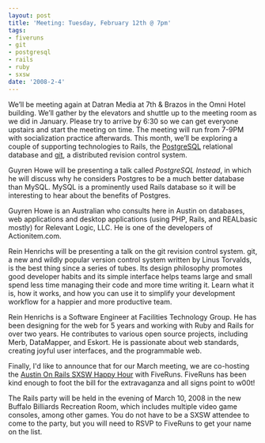```yaml
---
layout: post
title: 'Meeting: Tuesday, February 12th @ 7pm'
tags:
- fiveruns
- git
- postgresql
- rails
- ruby
- sxsw
date: '2008-2-4'
---
```

We’ll be meeting again at Datran Media at 7th & Brazos in the Omni Hotel building. We’ll gather by the elevators and shuttle up to the meeting room as we did in January. Please try to arrive by 6:30 so we can get everyone upstairs and start the meeting on time. The meeting will run from 7-9PM with socialization practice afterwards. This month, we’ll be exploring a couple of supporting technologies to Rails, the [PostgreSQL](http://www.postgresql.org/) relational database and [git](http://git.or.cz/), a distributed revision control system.

Guyren Howe will be presenting a talk called _PostgreSQL Instead_, in which he will discuss why he considers Postgres to be a much better database than MySQL. MySQL is a prominently used Rails database so it will be interesting to hear about the benefits of Postgres.

Guyren Howe is an Australian who consults here in Austin on databases, web applications and desktop applications (using PHP, Rails, and REALbasic mostly) for Relevant Logic, LLC. He is one of the developers of Actionitem.com.

Rein Henrichs will be presenting a talk on the git revision control system. git, a new and wildly popular version control system written by Linus Torvalds, is the best thing since a series of tubes. Its design philosophy promotes good developer habits and its simple interface helps teams large and small spend less time managing their code and more time writing it. Learn what it is, how it works, and how you can use it to simplify your development workflow for a happier and more productive team.

Rein Henrichs is a Software Engineer at Facilities Technology Group. He has been designing for the web for 5 years and working with Ruby and Rails for over two years. He contributes to various open source projects, including Merb, DataMapper, and Eskort. He is passionate about web standards, creating joyful user interfaces, and the programmable web.

Finally, I'd like to announce that for our March meeting, we are co-hosting the [Austin On Rails SXSW Happy Hour](http://upcoming.yahoo.com/event/416846/) with FiveRuns. FiveRuns has been kind enough to foot the bill for the extravaganza and all signs point to w00t!

The Rails party will be held in the evening of March 10, 2008 in the new Buffalo Billiards Recreation Room, which includes multiple video game consoles, among other games. You do not have to be a SXSW attendee to come to the party, but you will need to RSVP to FiveRuns to get your name on the list.

